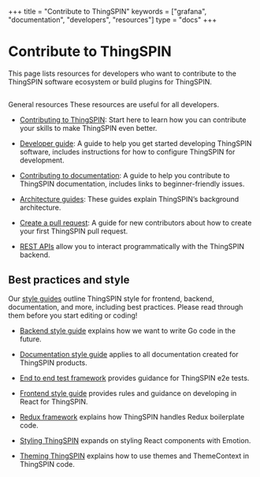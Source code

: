 +++
title = "Contribute to ThingSPIN"
keywords = ["grafana", "documentation", "developers", "resources"]
type = "docs"
+++

# Contribute to ThingSPIN

This page lists resources for developers who want to contribute to the ThingSPIN software ecosystem or build plugins for ThingSPIN.

##
General resources
These resources are useful for all developers.

* [Contributing to ThingSPIN](https://github.com/grafana/grafana/blob/master/CONTRIBUTING.md): Start here to learn how you can contribute your skills to make ThingSPIN even better.

* [Developer guide](https://github.com/grafana/grafana/blob/master/contribute/developer-guide.md): A guide to help you get started developing ThingSPIN software, includes instructions for how to configure ThingSPIN for development.

* [Contributing to documentation](https://github.com/grafana/grafana/blob/master/contribute/documentation.md): A guide to help you contribute to ThingSPIN documentation, includes links to beginner-friendly issues.

* [Architecture guides](https://github.com/grafana/grafana/tree/master/contribute/architecture): These guides explain ThingSPIN’s background architecture.

* [Create a pull request](https://github.com/grafana/grafana/blob/master/contribute/create-pull-request.md): A guide for new contributors about how to create your first ThingSPIN pull request.

* [REST APIs](https://grafana.com/docs/grafana/latest/http_api/) allow you to interact programmatically with the ThingSPIN backend.

## Best practices and style

Our [style guides](https://github.com/grafana/grafana/tree/master/contribute/style-guides) outline ThingSPIN style for frontend, backend, documentation, and more, including best practices. Please read through them before you start editing or coding!

* [Backend style guide](https://github.com/grafana/grafana/blob/master/contribute/style-guides/backend.md) explains how we want to write Go code in the future.

* [Documentation style guide](https://github.com/grafana/grafana/blob/master/contribute/style-guides/documentation-style-guide.md) applies to all documentation created for ThingSPIN products.

* [End to end test framework](https://github.com/grafana/grafana/blob/master/contribute/style-guides/e2e.md) provides guidance for ThingSPIN e2e tests.

* [Frontend style guide](https://github.com/grafana/grafana/blob/master/contribute/style-guides/frontend.md) provides rules and guidance on developing in React for ThingSPIN.

* [Redux framework](https://github.com/grafana/grafana/blob/master/contribute/style-guides/redux.md) explains how ThingSPIN handles Redux boilerplate code.

* [Styling ThingSPIN](https://github.com/grafana/grafana/blob/master/contribute/style-guides/styling.md) expands on styling React components with Emotion.

* [Theming ThingSPIN](https://github.com/grafana/grafana/blob/master/contribute/style-guides/themes.md) explains how to use themes and ThemeContext in ThingSPIN code.
